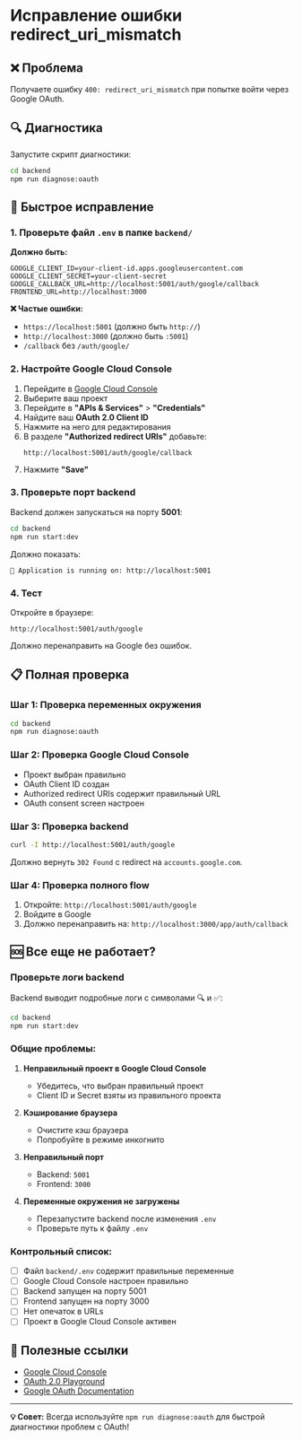 # Исправление ошибки redirect_uri_mismatch

## ❌ Проблема

Получаете ошибку `400: redirect_uri_mismatch` при попытке войти через Google OAuth.

## 🔍 Диагностика

Запустите скрипт диагностики:

```bash
cd backend
npm run diagnose:oauth
```

## 🔧 Быстрое исправление

### 1. Проверьте файл `.env` в папке `backend/`

**Должно быть:**

```env
GOOGLE_CLIENT_ID=your-client-id.apps.googleusercontent.com
GOOGLE_CLIENT_SECRET=your-client-secret
GOOGLE_CALLBACK_URL=http://localhost:5001/auth/google/callback
FRONTEND_URL=http://localhost:3000
```

**❌ Частые ошибки:**

- `https://localhost:5001` (должно быть `http://`)
- `http://localhost:3000` (должно быть `:5001`)
- `/callback` без `/auth/google/`

### 2. Настройте Google Cloud Console

1. Перейдите в [Google Cloud Console](https://console.cloud.google.com/)
2. Выберите ваш проект
3. Перейдите в **"APIs & Services"** > **"Credentials"**
4. Найдите ваш **OAuth 2.0 Client ID**
5. Нажмите на него для редактирования
6. В разделе **"Authorized redirect URIs"** добавьте:
   ```
   http://localhost:5001/auth/google/callback
   ```
7. Нажмите **"Save"**

### 3. Проверьте порт backend

Backend должен запускаться на порту **5001**:

```bash
cd backend
npm run start:dev
```

Должно показать:

```
🚀 Application is running on: http://localhost:5001
```

### 4. Тест

Откройте в браузере:

```
http://localhost:5001/auth/google
```

Должно перенаправить на Google без ошибок.

## 📋 Полная проверка

### Шаг 1: Проверка переменных окружения

```bash
cd backend
npm run diagnose:oauth
```

### Шаг 2: Проверка Google Cloud Console

- Проект выбран правильно
- OAuth Client ID создан
- Authorized redirect URIs содержит правильный URL
- OAuth consent screen настроен

### Шаг 3: Проверка backend

```bash
curl -I http://localhost:5001/auth/google
```

Должно вернуть `302 Found` с redirect на `accounts.google.com`.

### Шаг 4: Проверка полного flow

1. Откройте: `http://localhost:5001/auth/google`
2. Войдите в Google
3. Должно перенаправить на: `http://localhost:3000/app/auth/callback`

## 🆘 Все еще не работает?

### Проверьте логи backend

Backend выводит подробные логи с символами 🔍 и ✅:

```bash
cd backend
npm run start:dev
```

### Общие проблемы:

1. **Неправильный проект в Google Cloud Console**

   - Убедитесь, что выбран правильный проект
   - Client ID и Secret взяты из правильного проекта

2. **Кэширование браузера**

   - Очистите кэш браузера
   - Попробуйте в режиме инкогнито

3. **Неправильный порт**

   - Backend: `5001`
   - Frontend: `3000`

4. **Переменные окружения не загружены**
   - Перезапустите backend после изменения `.env`
   - Проверьте путь к файлу `.env`

### Контрольный список:

- [ ] Файл `backend/.env` содержит правильные переменные
- [ ] Google Cloud Console настроен правильно
- [ ] Backend запущен на порту 5001
- [ ] Frontend запущен на порту 3000
- [ ] Нет опечаток в URLs
- [ ] Проект в Google Cloud Console активен

## 🔗 Полезные ссылки

- [Google Cloud Console](https://console.cloud.google.com/)
- [OAuth 2.0 Playground](https://developers.google.com/oauthplayground/)
- [Google OAuth Documentation](https://developers.google.com/identity/protocols/oauth2)

---

**💡 Совет:** Всегда используйте `npm run diagnose:oauth` для быстрой диагностики проблем с OAuth!

